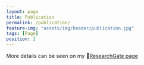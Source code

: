 ```yaml
---
layout: page
title: Publication
permalink: /publication/
feature-img: "assets/img/header/publication.jpg"
tags: [Page]
position: 2
---
```

More details can be seen on my 🔗[ResearchGate page](https://www.researchgate.net/profile/Qi-You-6/)
